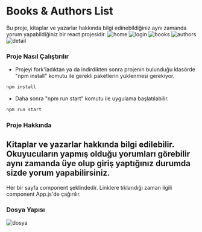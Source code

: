 # Books & Authors List

Bu proje, kitaplar ve yazarlar hakkında bilgi edinebildiğiniz aynı zamanda yorum yapabildiğiniz bir react projesidir.
![home](https://user-images.githubusercontent.com/83647142/130210022-cab89588-02bb-4b45-8cc8-3b133d7db837.png)
![login](https://user-images.githubusercontent.com/83647142/130210213-ea22aad8-c3ad-477a-b2d8-81d378632f08.png)
![books](https://user-images.githubusercontent.com/83647142/130210169-492be01c-2b53-4c50-9ff2-40e863694c3f.png)
![authors](https://user-images.githubusercontent.com/83647142/130210194-abca770a-58c6-46fe-9f7c-a325f6c982fc.png)
![detail](https://user-images.githubusercontent.com/83647142/130210161-b79169d2-f40b-4b7c-b7c2-51fc507cb56c.png)

### Proje Nasıl Çalıştırılır

- Projeyi fork'ladıktan ya da indirdikten sonra projenin bulunduğu klasörde "npm install" komutu ile gerekli paketlerin yüklenmesi gerekiyor.
```bash
npm install
```
- Daha sonra "npm run start" komutu ile uygulama başlatılabilir.
```bash
npm run start
```
### Proje Hakkında
Kitaplar ve yazarlar hakkında bilgi edilebilir. Okuyucuların yapmış olduğu yorumları görebilir aynı zamanda üye olup giriş yaptığınız durumda sizde yorum yapabilirsiniz.
-
Her bir sayfa component şeklindedir. Linklere tıklandığı zaman ilgili component App.js'de çağırılır. 

### Dosya Yapısı
![dosya](https://user-images.githubusercontent.com/83647142/130217907-7592cb9c-76a5-4313-aafe-32f04ba4441e.png)
